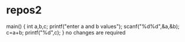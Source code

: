 # repos2
main()
{
int a,b,c;
printf("enter a and b values");
scanf("%d%d",&a,&b);
c=a+b;
printf("%d",c);
}
no changes are required
